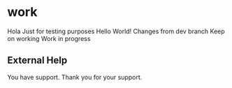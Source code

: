 # work
Hola
Just for testing purposes
Hello World!
Changes from dev branch
Keep on working
Work in progress

## External Help
You have support.
Thank you for your support.
